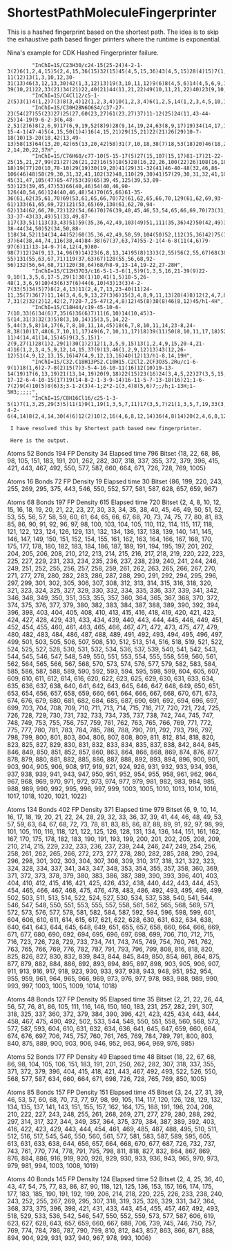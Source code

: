 ShortestPathMoleculeFingerprinter
=================================

This is a hashed fingerprint based on the shortest path. The idea is to skip the exhaustive path based finger printers where the runtime is exponential.

Nina's example for CDK Hashed Fingerprinter failure.


            "InChI=1S/C23H30/c24-15(25-24)4-2-1-3(2)6(1,2,4,15)5(2,4,15,36(15)32(15)45(4,5,15,36)43(4,5,15)28(4)15)7(1,2,3,4,6,15,27(2)41(1,2,7)35(1,2)7)12(1,2,3,6)10-11(12)13(1,3,10,12,30-31(13)46(3,12,13,30)42(1,3,12)13)19(3,10,11,12)9(6)8(4,5,6)14(4,5,6,9,15)17(8,9,19)16(9,10,11,19)18(8,9,14,17,19,47(8,9,14,17)48(8,9,14)37(8,14)38(8,14)48)20(3,9,10,11,12,13,16,17,19)21(10,11,13,19)22(10,11,19,20,26-39(10,21)22,33(21)34(21)22,40(21)44(11,21,22)49(10,11,21,22)40)23(9,10,11,16,17,18,19,20,21)29(16)52(16,17,18,23)50(16,17,18,23)51(16,17,18,23)52/h28H",
            "InChI=1S/C4Cl12/c5-1-2(5)3(1)4(1,2)7(3)8(3,4)12(1,2,3,4)10(1,2,3,4)6(1,2,5,14(1,2,3,4,5,10,12)16(1,2,3,4,7,8,10)12)13(1,2,3,4,5)9(1,2,3,4,5)11(1,2,3,4,7,13)15(1,2,3,4,7,8,9)13",
            "InChI=1S/C30H28N6O6S4/c37-27-23(54(27)55(23)27)25(27,60(23,27)61(23,27)37)11-12(25)24(11,43-44-25)14-19(9-6-2-3(6,48-2,51(2)6)8(2,6,9)17(6,9,19,52(8)9)28(9,14,19,24,63(8,9,17)19)34(14,17,19,24,57(14,19)28)36(11,12,14,24,28,66(14,24,28)34)40(11,12,24)33(11,12,23,25,27,59(23,25)27)41(11,12,25,36)40)21-15-4-1(47-4)5(4,15,50(1)4)16(4,15,21)29(15,21)22(21)26(29)10-7-18(10)13-20(18,42(13,49-13)58(13)64(13,20,42)65(13,20,42)58)31(7,10,18,38(7)18,53(18)20)46(18,20)45(10,26)39(7,10,26)32(7,10,22,26)35(21,22,26,29,56(22)32)30(15,16,21,22,26,29,62(5,15,16)29,67(15,16,26)29)68(21,22,29)35/h1-2,14,20,22,37H",
            "InChI=1S/C76H68/c77-10(5-15-17(5)27(15,107(15,17)81-17)21-22-25(15,21,27,99(21)27)26(21,22)16(5)18(5)28(16,22,26,100(22)26)108(16,18)82-18)19(77)20(10,78-10)29(19)30(19,20)41(29)31-32(41)46-40-48(32,46,86-106(46)48)58(29,30,31,32,41,102(32)48,110(29,30)41)57(29,30,31,32,41,109(29,30)41)47(31,101(31)57)39-45(31,47,105(47)85-47)53(39)65(39,45,125(39,53,89-53)123(39,45,47)53)66(40,46)54(40,46,90-126(40,54,66)124(40,46,48)54)70(65,66)61-35-36(61,62(35,61,70)69(53,61,65,66,70)72(61,62,65,66,70,129(61,62,69,93-61)133(61,65,69,72)121(53,65)69,130(61,62,70,94-62)134(62,66,70,72)122(54,66)70)76(39,40,45,46,53,54,65,66,69,70)73(31,32,39,40,41,45,46,47,48,57)58)42(35)49-33-37-43(33,49)51(33,49,87-117(33,51)113(33,43)51)59(35,36,42,49,103(49)51,111(35,36)42)50(42,49)34-38-44(34,50)52(34,50,88-118(34,52)114(34,44)52)60(35,36,42,49,50,59,104(50)52,112(35,36)42)75(33,34,42,43,44,49,50,51,52,59)74(33,34,37,38,43,44)63(37,43,115(37,43)83-37)64(38,44,74,116(38,44)84-38)67(37,63,74)55-2-1(4-6-8(11(4,6)79-97(6)11)13-14-9-7(4,12(4,9)80-98(7)12)24(9,13,14,96(9)14)23(6,8,13,14)95(8)13)3(2,55)56(2,55,67)68(38,55,63,64,67,74)71(55,56,63,64,67,74,127(55,56,67,91-55)131(55,63,67,71)119(37,63)67)128(55,56,68,92-56)132(56,64,68,71)120(38,64)68/h8-9,13-14,19-22,27-28H",
            "InChI=1S/C12H37O3/c16-5-1-3-6(1,5)9(1,3,5,16,21-39(9)22-9,10(1,3,5,6,17-5,29(1)30(1)10,41(1,5)18-5,26-48(1,3,6,9)10)43(6)37(6)44(6,10)43)13(3)4-2-7(33(5)34(5)7)8(2,4,13)11(2,4,7,13,23-40(11)24-11,35(7)36(7)11,14(3,4,6,9,13,27(3)6)15(3,4,8,9,11,13)28(4)8)12(2,4,7,8,19-7,31(2)32(2)12,42(2,7)20-7,25-47(2,4,8)12)45(8)38(8)46(8,12)45/h1-4H",
            "InChI=1S/C18H44/c19-45-10-6-7(10,33(6)34(6)7,35(6)36(6)7)11(6,10)14(10,45)3-5(14,31(3)32(3)5)8(3,10,14)15(3,5,14,22-5,44(3,5,8)14,17(6,7,8,10,11,14,45)18(6,7,8,10,11,14,23-8,24-8,38(10)17,48(6,7,10,11,17)49(6,7,10,11,17)18)39(11)50(8,10,11,17,18)52(8,10,11,14,17,18)42(11,17)25-11)4(14,41(14,15)45)9(3,5,15)1-2(9,27(1)28(1)2,29(1)30(1)2)12(1,3,5,9,15)13(1,2,4,9,15,20-4,21-4)16(1,2,3,4,5,9,12,14,15,37(9)13,46(1,2,9,12)13)43(12,26-12)51(4,9,12,13,15,16)47(4,9,12,13,16)40(12)13/h1-8,14,19H",
            "InChI=1S/C32.C18H13PS2.C10H15.C2Cl2.2CF3O3S.2Ru/c1-6-9(1)18(1,6)2-7-8(2)15(7)3-5-4-16-10-11(16)12(10)19-13-14(19)17(6,13,19)21(13,14,19)20(9,18)22(15)23(16)24(3,4,5,22)27(3,5,15,22,23)26(2,7,8,18,20,22)25(1,6,9,18,20,21,32(7,8,15,20,22,24,26)27)31(13,14,17,19,21,23)29(10,11,12,16,23,24)28(4,5,16,22,23,24,27)30(10,11,12,19,21,23,29)31;20-17-12-6-4-10-15(17)19(14-8-2-1-3-9-14)16-11-5-7-13-18(16)21;1-6-7(2)9(4)10(5)8(6)3;3-1-2(3)4-1;2*2-1(3,4)8(5,6)7;;/h;1-13H;1-5H3;;;;;",
            "InChI=1S/C8H16Cl16/c25-1-3-5(1)7(1,3,25,29(3)5)11(1)9(1,19(1,3,5,7,11)17(3,5,7)21(1,3,5,7,19,33(3,5)17,37(5,17)39(3,5,17)21)23(1,3,5,7,9,11,17,19,27(1)19)31(1,7)25)15(3,5,7,11)13(3,5,7,35(3,7)15)14-4-2-6(4,14)8(2,4,14,30(4)6)12(2)10(2,16(4,6,8,12,14)36(4,8)14)20(2,4,6,8,12)18(4,6,8)22(2,4,6,8,20,34(4,6)18,38(6,18)40(4,6,18)22)24(2,4,6,8,10,12,18,20,28(2)20)32(2,8)26(2)8"
     
     I have resolved this by Shortest path based new fingerprinter.
     
     Here is the output.
     

Atoms  52	Bonds	194	FP Density	34	Elapsed time	796	Bitset	{18, 22, 68, 86, 98, 105, 151, 183, 191, 201, 262, 282, 307, 318, 337, 355, 372, 379, 396, 415, 421, 443, 467, 492, 550, 577, 587, 660, 664, 671, 726, 728, 769, 1005}

Atoms	16	Bonds	72	FP Density	19	Elapsed time	30	Bitset	{86, 199, 220, 243, 255, 269, 295, 375, 443, 546, 550, 552, 577, 581, 587, 628, 657, 659, 967}

Atoms	68	Bonds	197	FP Density	615	Elapsed time	720	Bitset	{2, 4, 8, 10, 12, 15, 16, 18, 19, 20, 21, 22, 23, 27, 30, 33, 34, 35, 38, 40, 45, 46, 49, 50, 51, 52, 53, 55, 56, 57, 58, 59, 60, 61, 64, 65, 66, 67, 68, 70, 73, 74, 75, 77, 80, 81, 83, 85, 86, 90, 91, 92, 96, 97, 98, 100, 103, 104, 105, 110, 112, 114, 115, 117, 118, 121, 122, 123, 124, 126, 129, 131, 132, 134, 136, 137, 138, 139, 140, 141, 145, 146, 147, 149, 150, 151, 152, 154, 155, 161, 162, 163, 164, 166, 167, 168, 170, 175, 177, 178, 180, 182, 183, 184, 186, 187, 189, 191, 194, 195, 197, 201, 202, 204, 205, 206, 208, 210, 212, 213, 214, 215, 216, 217, 218, 219, 220, 222, 223, 225, 227, 229, 231, 233, 234, 235, 236, 237, 238, 239, 240, 241, 244, 246, 249, 251, 252, 255, 256, 257, 258, 259, 261, 262, 263, 265, 266, 267, 270, 271, 277, 278, 280, 282, 283, 286, 287, 288, 290, 291, 292, 294, 295, 296, 297, 299, 301, 302, 305, 306, 307, 308, 312, 313, 314, 315, 316, 318, 320, 321, 323, 324, 325, 327, 329, 330, 332, 334, 335, 336, 337, 339, 341, 342, 346, 348, 349, 350, 351, 353, 355, 357, 360, 364, 365, 367, 368, 370, 372, 374, 375, 376, 377, 379, 380, 382, 383, 384, 387, 388, 389, 390, 392, 394, 396, 398, 403, 404, 405, 408, 410, 413, 415, 416, 418, 419, 420, 421, 423, 424, 427, 428, 429, 431, 433, 434, 439, 440, 443, 444, 445, 446, 449, 451, 452, 454, 455, 460, 461, 463, 465, 466, 467, 471, 472, 473, 475, 477, 479, 480, 482, 483, 484, 486, 487, 488, 489, 491, 492, 493, 494, 495, 496, 497, 499, 501, 503, 505, 506, 507, 508, 510, 512, 513, 514, 516, 518, 519, 521, 522, 524, 525, 527, 528, 530, 531, 532, 534, 536, 537, 539, 540, 541, 542, 543, 544, 545, 546, 547, 548, 549, 550, 551, 553, 554, 555, 558, 559, 560, 561, 562, 564, 565, 566, 567, 568, 570, 573, 574, 576, 577, 579, 582, 583, 584, 585, 586, 587, 588, 589, 590, 592, 593, 594, 595, 598, 599, 604, 605, 607, 609, 610, 611, 612, 614, 616, 620, 622, 623, 625, 629, 630, 631, 633, 634, 635, 636, 637, 638, 640, 641, 642, 643, 645, 646, 647, 648, 649, 650, 651, 653, 654, 656, 657, 658, 659, 660, 661, 664, 666, 667, 668, 670, 671, 673, 674, 676, 679, 680, 681, 682, 684, 685, 687, 690, 691, 692, 694, 696, 697, 699, 703, 704, 708, 709, 710, 711, 713, 714, 715, 716, 717, 720, 721, 724, 725, 726, 728, 729, 730, 731, 732, 733, 734, 735, 737, 738, 742, 744, 745, 747, 748, 749, 753, 755, 756, 757, 759, 761, 762, 763, 765, 766, 769, 771, 772, 775, 777, 780, 781, 783, 784, 785, 786, 788, 790, 791, 792, 793, 796, 797, 798, 799, 800, 801, 803, 804, 806, 807, 808, 809, 811, 812, 814, 818, 820, 823, 825, 827, 829, 830, 831, 832, 833, 834, 835, 837, 838, 842, 844, 845, 846, 849, 850, 851, 852, 857, 860, 863, 864, 866, 868, 869, 874, 876, 877, 878, 879, 880, 881, 882, 885, 886, 887, 888, 892, 893, 894, 896, 900, 901, 903, 904, 905, 906, 908, 917, 919, 921, 924, 926, 931, 932, 933, 934, 936, 937, 938, 939, 941, 943, 947, 950, 951, 952, 954, 955, 958, 961, 962, 964, 967, 968, 969, 970, 971, 972, 973, 974, 977, 979, 981, 982, 983, 984, 985, 988, 989, 990, 992, 995, 996, 997, 999, 1003, 1005, 1010, 1013, 1014, 1016, 1017, 1018, 1020, 1021, 1022}

Atoms	134	Bonds	402	FP Density	371	Elapsed time	979	Bitset	{6, 9, 10, 14, 16, 17, 18, 19, 20, 21, 22, 24, 28, 29, 32, 33, 36, 37, 39, 41, 44, 46, 48, 49, 53, 57, 59, 63, 64, 67, 68, 72, 73, 78, 81, 83, 85, 86, 87, 88, 89, 91, 92, 97, 98, 99, 101, 105, 110, 116, 118, 121, 122, 125, 126, 128, 131, 134, 136, 144, 151, 161, 162, 167, 170, 175, 178, 182, 183, 190, 191, 193, 199, 200, 201, 202, 205, 208, 209, 210, 214, 215, 229, 232, 233, 236, 237, 239, 244, 246, 247, 249, 254, 256, 258, 261, 262, 265, 266, 272, 273, 277, 278, 280, 282, 285, 288, 290, 294, 296, 298, 301, 302, 303, 304, 307, 308, 309, 310, 317, 318, 321, 322, 323, 324, 328, 334, 337, 341, 343, 347, 348, 353, 354, 355, 357, 358, 360, 369, 371, 372, 373, 378, 379, 380, 383, 386, 387, 389, 390, 393, 396, 401, 403, 404, 410, 412, 415, 416, 421, 425, 426, 432, 438, 440, 442, 443, 444, 453, 454, 465, 466, 467, 468, 475, 476, 478, 483, 486, 492, 493, 495, 496, 499, 502, 503, 511, 513, 514, 522, 524, 527, 530, 534, 537, 538, 540, 541, 544, 546, 547, 548, 550, 551, 553, 555, 557, 558, 561, 562, 565, 568, 569, 571, 572, 573, 576, 577, 578, 581, 582, 584, 587, 592, 594, 596, 598, 599, 601, 604, 606, 610, 611, 614, 615, 617, 621, 622, 628, 630, 631, 632, 634, 638, 640, 641, 643, 644, 645, 648, 649, 651, 655, 657, 658, 660, 664, 666, 669, 671, 677, 680, 690, 692, 694, 695, 696, 697, 698, 699, 706, 710, 712, 715, 716, 723, 726, 728, 729, 733, 734, 741, 743, 745, 749, 754, 760, 761, 762, 763, 765, 766, 769, 776, 782, 787, 791, 793, 796, 799, 808, 816, 818, 820, 825, 826, 827, 830, 832, 839, 843, 844, 845, 849, 850, 854, 861, 864, 875, 877, 879, 882, 884, 886, 892, 893, 894, 895, 897, 898, 903, 905, 906, 907, 911, 913, 916, 917, 918, 923, 930, 933, 937, 938, 943, 948, 951, 952, 954, 955, 959, 961, 964, 965, 966, 969, 973, 976, 977, 978, 983, 988, 989, 990, 993, 997, 1003, 1005, 1009, 1014, 1018}

Atoms	48	Bonds	127	FP Density	95	Elapsed time	35	Bitset	{2, 21, 22, 26, 44, 56, 57, 76, 81, 86, 105, 111, 116, 146, 150, 160, 183, 231, 257, 282, 291, 307, 318, 325, 337, 360, 372, 379, 384, 390, 396, 421, 423, 425, 434, 443, 444, 458, 467, 475, 490, 492, 502, 533, 544, 548, 550, 551, 558, 560, 568, 573, 577, 587, 593, 604, 610, 631, 632, 634, 636, 641, 645, 647, 659, 660, 664, 674, 676, 697, 706, 745, 757, 760, 761, 765, 769, 784, 789, 791, 800, 803, 840, 875, 889, 900, 903, 906, 946, 952, 963, 964, 969, 976, 985}

Atoms	52	Bonds	177	FP Density	49	Elapsed time	48	Bitset	{18, 22, 67, 68, 86, 98, 104, 105, 106, 151, 183, 191, 201, 250, 262, 282, 307, 318, 337, 355, 371, 372, 379, 396, 404, 415, 418, 421, 443, 467, 492, 493, 522, 526, 550, 568, 577, 587, 634, 660, 664, 671, 698, 726, 728, 765, 769, 850, 1005}

Atoms	85	Bonds	157	FP Density	151	Elapsed time	45	Bitset	{3, 24, 27, 31, 39, 46, 53, 57, 60, 68, 70, 73, 77, 97, 98, 99, 105, 114, 117, 120, 126, 128, 129, 132, 134, 135, 137, 141, 143, 151, 155, 157, 162, 164, 175, 188, 191, 196, 204, 208, 210, 222, 227, 243, 248, 255, 261, 268, 269, 271, 277, 279, 280, 288, 292, 297, 314, 317, 327, 344, 349, 357, 364, 375, 379, 384, 387, 389, 392, 403, 416, 422, 423, 429, 443, 444, 454, 461, 469, 485, 487, 488, 495, 510, 511, 512, 516, 517, 545, 546, 550, 560, 561, 577, 581, 583, 587, 589, 595, 605, 613, 631, 633, 638, 644, 656, 657, 664, 668, 670, 677, 687, 726, 732, 737, 743, 761, 770, 774, 778, 791, 795, 798, 811, 818, 827, 832, 864, 867, 869, 876, 884, 886, 916, 919, 920, 926, 929, 930, 933, 936, 943, 965, 970, 973, 979, 981, 994, 1003, 1008, 1019}

Atoms	40	Bonds	145	FP Density	124	Elapsed time	52	Bitset	{2, 4, 25, 36, 40, 43, 47, 54, 75, 77, 83, 86, 87, 90, 118, 121, 125, 136, 153, 157, 166, 174, 175, 177, 183, 185, 190, 191, 192, 199, 206, 214, 218, 220, 225, 226, 233, 238, 240, 243, 252, 255, 267, 269, 295, 307, 318, 319, 325, 326, 329, 331, 347, 364, 368, 373, 375, 396, 398, 421, 431, 433, 443, 454, 455, 457, 467, 492, 493, 518, 529, 533, 536, 542, 546, 547, 550, 552, 559, 573, 577, 587, 606, 619, 623, 627, 628, 643, 657, 659, 660, 667, 688, 706, 739, 745, 746, 750, 757, 769, 774, 784, 786, 787, 790, 799, 810, 812, 843, 857, 863, 866, 871, 888, 894, 904, 929, 931, 937, 940, 967, 978, 993, 1006}
